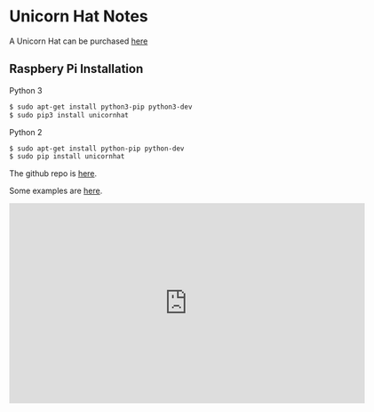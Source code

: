 # Unicorn Hat Notes

A Unicorn Hat can be purchased 
[here](https://shop.pimoroni.com/products/unicorn-hat)

## Raspbery Pi Installation

Python 3
```bash
$ sudo apt-get install python3-pip python3-dev
$ sudo pip3 install unicornhat
```

Python 2
```bash
$ sudo apt-get install python-pip python-dev
$ sudo pip install unicornhat
```

The github repo is [here](https://github.com/pimoroni/unicorn-hat).

Some examples are [here](https://github.com/pimoroni/unicorn-hat/tree/master/examples).

<iframe src="https://player.vimeo.com/video/105482682" width="640" height="360" frameborder="0" webkitallowfullscreen mozallowfullscreen allowfullscreen></iframe>
